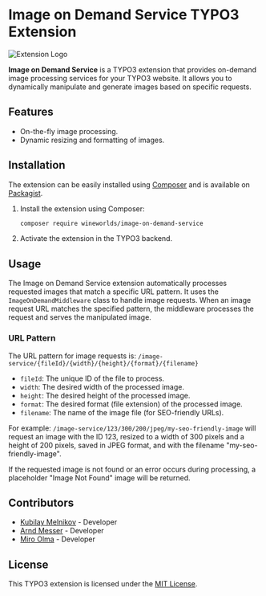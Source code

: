 # Image on Demand Service TYPO3 Extension

![Extension Logo](https://www.wineworlds.de/logo.png)

**Image on Demand Service** is a TYPO3 extension that provides on-demand image processing services for your TYPO3 website. It allows you to dynamically manipulate and generate images based on specific requests.

## Features

- On-the-fly image processing.
- Dynamic resizing and formatting of images.

## Installation

The extension can be easily installed using [Composer](https://getcomposer.org/) and is available on [Packagist](https://packagist.org/packages/wineworlds/image-on-demand-service).

1. Install the extension using Composer:
   ```bash
   composer require wineworlds/image-on-demand-service
   ```
2. Activate the extension in the TYPO3 backend.

## Usage

The Image on Demand Service extension automatically processes requested images that match a specific URL pattern. It uses the `ImageOnDemandMiddleware` class to handle image requests. When an image request URL matches the specified pattern, the middleware processes the request and serves the manipulated image.

### URL Pattern

The URL pattern for image requests is: `/image-service/{fileId}/{width}/{height}/{format}/{filename}`

- `fileId`: The unique ID of the file to process.
- `width`: The desired width of the processed image.
- `height`: The desired height of the processed image.
- `format`: The desired format (file extension) of the processed image.
- `filename`: The name of the image file (for SEO-friendly URLs).

For example: `/image-service/123/300/200/jpeg/my-seo-friendly-image` will request an image with the ID 123, resized to a width of 300 pixels and a height of 200 pixels, saved in JPEG format, and with the filename "my-seo-friendly-image".

If the requested image is not found or an error occurs during processing, a placeholder "Image Not Found" image will be returned.

## Contributors

- [Kubilay Melnikov](https://www.wineworlds.de/team#kubilay_melnikov) - Developer
- [Arnd Messer](https://www.wineworlds.de/team#arnd_messer) - Developer
- [Miro Olma](https://www.wineworlds.de/team#miro_olma) - Developer

## License

This TYPO3 extension is licensed under the [MIT License](LICENSE).

